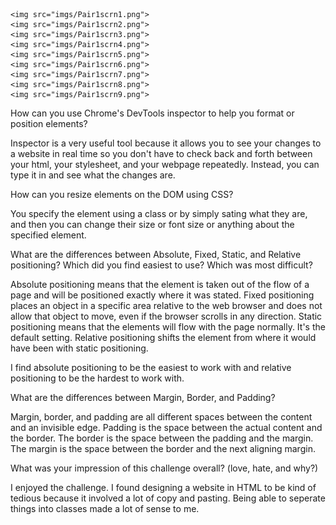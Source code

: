 	<img src="imgs/Pair1scrn1.png">
	<img src="imgs/Pair1scrn2.png">
	<img src="imgs/Pair1scrn3.png">
	<img src="imgs/Pair1scrn4.png">
	<img src="imgs/Pair1scrn5.png">
	<img src="imgs/Pair1scrn6.png">
	<img src="imgs/Pair1scrn7.png">
	<img src="imgs/Pair1scrn8.png">
	<img src="imgs/Pair1scrn9.png">


How can you use Chrome's DevTools inspector to help you format or position elements?

Inspector is a very useful tool because it allows you to see your changes to a website in real time so you don't have to check back and forth between your html, your stylesheet, and your webpage repeatedly. Instead, you can type it in and see what the changes are.

How can you resize elements on the DOM using CSS?

You specify the element using a class or by simply sating what they are, and then you can change their size or font size or anything about the specified element.

What are the differences between Absolute, Fixed, Static, and Relative positioning? Which did you find easiest to use? Which was most difficult?

Absolute positioning means that the element is taken out of the flow of a page and will be positioned exactly where it was stated.
Fixed positioning places an object in a specific area relative to the web browser and does not allow that object to move, even if the browser scrolls in any direction. 
Static positioning means that the elements will flow with the page normally. It's the default setting. 
Relative positioning shifts the element from where it would have been with static positioning.

I find absolute positioning to be the easiest to work with and relative positioning to be the hardest to work with.


What are the differences between Margin, Border, and Padding?

Margin, border, and padding are all different spaces between the content and an invisible edge.
Padding is the space between the actual content and the border.
The border is the space between the padding and the margin.
The margin is the space between the border and the next aligning margin.

What was your impression of this challenge overall? (love, hate, and why?)

I enjoyed the challenge. I found designing a website in HTML to be kind of tedious because it involved a lot of copy and pasting. Being able to seperate things into classes made a lot of sense to me.

